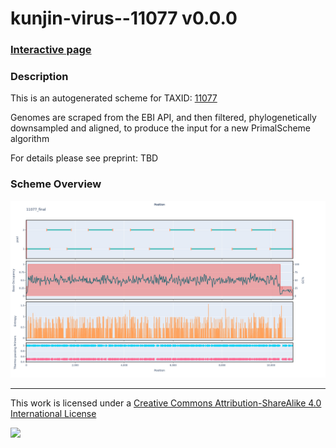 # kunjin-virus--11077 v0.0.0

### [Interactive page](https://chrisgkent.github.io/schemes/kunjin-virus--11077-1000-v0.0.0)

### Description

This is an autogenerated scheme for TAXID: [11077](https://www.ncbi.nlm.nih.gov/Taxonomy/Browser/wwwtax.cgi?mode=Info&id=11077&lvl=3&lin=f&keep=1&srchmode=1&unlock)

Genomes are scraped from the EBI API, and then filtered, phylogenetically downsampled and aligned, to produce the input for a new PrimalScheme algorithm

For details please see preprint: TBD

### Scheme Overview

![Alt text](work/11077_final.png '11077_final.png')

------------------------------------------------------------------------

This work is licensed under a [Creative Commons Attribution-ShareAlike 4.0 International License](http://creativecommons.org/licenses/by-sa/4.0/) 

![](https://i.creativecommons.org/l/by-sa/4.0/88x31.png)